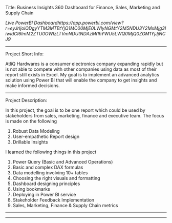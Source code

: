 Title: Business Insights 360 Dashboard for Finance, Sales, Marketing and Supply Chain

_Live PowerBI Dashboardhttps://app.powerbi.com/view?r=eyJrIjoiODgyYTM3MTEtYjQ1MC00MjE0LWIyNGMtY2M5NDU3Y2MxMjg3IiwidCI6ImM2ZTU0OWIzLTVmNDUtNDAzMi1hYWU5LWQ0MjQ0ZGM1YjJjNCJ9_

************************
Project Short Info: 

AtliQ Hardwares is a consumer electronics company expanding rapidly but is not able to compete with other companies using data as most of their report still exists in Excel. My goal is to implement an advanced analytics solution using Power BI that will enable the company to get insights and make informed decisions.

**************************

Project Description: 

In this project, the goal is to be one report which could be used by stakeholders from sales, marketing, finance and executive team. The focus is made on the following

1. Robust Data Modeling
2. User-empathetic Report design
3. Drillable Insights

I learned the following things in this project

1. Power Query (Basic and Advanced Operations) 
2. Basic and complex DAX formulas
3. Data modelling involving 10+ tables
4. Choosing the right visuals and formatting
5. Dashboard designing principles
6. Using bookmarks
7. Deploying in Power BI service
8. Stakeholder Feedback Implementation
9. Sales, Marketing, Finance & Supply Chain metrics

**************************





********************
